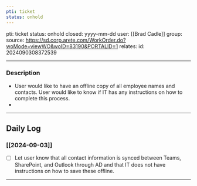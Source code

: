 ```yaml
---
pti: ticket
status: onhold
---
```

pti: ticket 
status: onhold
closed: yyyy-mm-dd
user: [[Brad Cadle]]
group: 
source: https://sd.corp.arete.com/WorkOrder.do?woMode=viewWO&woID=83190&PORTALID=1
relates: 
id: 2024090308372539

---
### Description
- User would like to have an offline copy of all employee names and contacts. User would like to know if IT has any instructions on how to complete this process.
-

---
## Daily Log
### [[2024-09-03]]
- [ ] Let user know that all contact information is synced between Teams, SharePoint, and Outlook through AD and that IT does not have instructions on how to save these offline.
---




